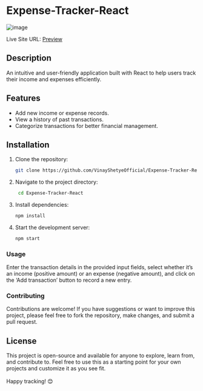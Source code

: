 # Expense-Tracker-React
![image](https://github.com/VinayShetyeOfficial/Expense-Tracker-React/assets/100470361/1944607d-6cc3-4787-91d8-e66aa1870737)
             
Live Site URL: [Preview](https://66736eaedd68c8b7f2fc2452--frabjous-gelato-dc0ae9.netlify.app/)        
 ## Description               
An intuitive and user-friendly application built with React to help users track their income and expenses efficiently.       
     
## Features        
- Add new income or expense records.   
- View a history of past transactions.        
- Categorize transactions for better financial management.   
  
## Installation    
1. Clone the repository:   
   ```bash
   git clone https://github.com/VinayShetyeOfficial/Expense-Tracker-React.git
   ``` 
 
2. Navigate to the project directory:
   ```bash
    cd Expense-Tracker-React 
   ```
   
3. Install dependencies:
   ```bash
   npm install 
   ```

4. Start the development server:
   ```bash
   npm start
   ```

### Usage
Enter the transaction details in the provided input fields, select whether it’s an income (positive amount) or an expense (negative amount), and click on the ‘Add transaction’ button to record a new entry.

### Contributing
Contributions are welcome! If you have suggestions or want to improve this project, please feel free to fork the repository, make changes, and submit a pull request.

## License
This project is open-source and available for anyone to explore, learn from, and contribute to.
Feel free to use this as a starting point for your own projects and customize it as you see fit. <br><br> Happy tracking! 😊
